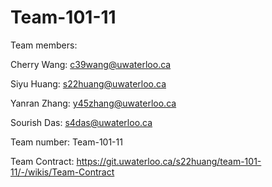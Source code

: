 # Team-101-11

Team members:

Cherry Wang: c39wang@uwaterloo.ca 

Siyu Huang: s22huang@uwaterloo.ca

Yanran Zhang: y45zhang@uwaterloo.ca

Sourish Das: s4das@uwaterloo.ca

Team number: Team-101-11

Team Contract: https://git.uwaterloo.ca/s22huang/team-101-11/-/wikis/Team-Contract


